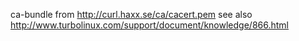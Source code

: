ca-bundle from http://curl.haxx.se/ca/cacert.pem
see also http://www.turbolinux.com/support/document/knowledge/866.html
